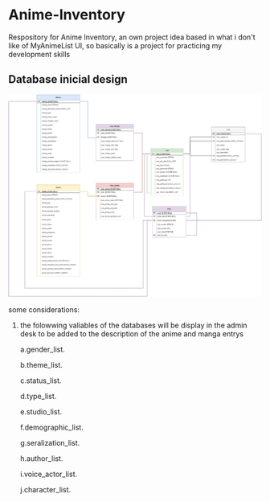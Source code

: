 # Anime-Inventory
 Respository for Anime Inventory, an own project idea based in what i don't like of MyAnimeList UI, so basically is a project for practicing my development skills

 ## Database inicial design
 ![My Remote Image](https://raw.githubusercontent.com/AndreaToPaz/Anime-Inventory/home/bd-image/Anime%20Inventory.jpg)

 
 some considerations:
 
 1. the folowwing valiables of the databases will be display in the admin desk to be added to the description of the anime and manga entrys
 
    a.gender_list.
    
    b.theme_list.
    
    c.status_list.
    
    d.type_list.
    
    e.studio_list.

    f.demographic_list.
    
    g.seralization_list.
    
    h.author_list.
    
    i.voice_actor_list.
    
    j.character_list.
    

